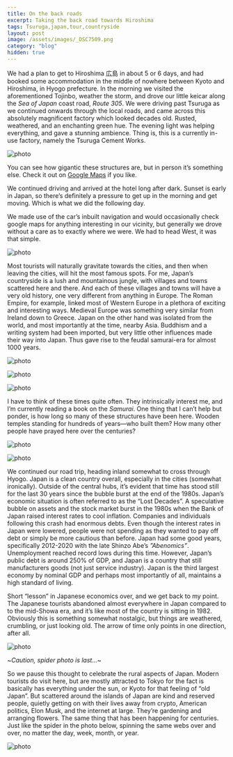 ```yaml
---
title: On the back roads
excerpt: Taking the back road towards Hiroshima
tags: Tsuruga,japan,tour,countryside
layout: post
image: /assets/images/_DSC7509.png
category: "blog"
hidden: true
---
```


We had a plan to get to Hiroshima 広島 in about 5 or 6 days, and had booked some accommodation in the middle of nowhere between Kyoto and Hiroshima, in Hyogo prefecture. In the morning we visited the aforementioned Tojinbo, weather the storm, and drove our little keicar along the *Sea of Japan* coast road, *Route 305*. We were driving past Tsuruga as we continued onwards through the local roads, and came across this absolutely magnificent factory which looked decades old. Rusted, weathered, and an enchanting green hue. The evening light was helping everything, and gave a stunning ambience. Thing is, this is a currently in-use factory, namely the Tsuruga Cement Works. 

![photo](/assets/images/20241019-DSC00147.png)

You can see how gigantic these structures are, but in person it’s something else. Check it out on [Google Maps](https://maps.app.goo.gl/d7KbZWVJRMz42jBE8) if you like.

We continued driving and arrived at the hotel long after dark. Sunset is early in Japan, so there’s definitely a pressure to get up in the morning and get moving. Which is what we did the following day.

We made use of the car’s inbuilt navigation and would occasionally check google maps for anything interesting in our vicinity, but generally we drove without a care as to exactly where we were. We had to head West, it was that simple.

![photo](/assets/images/20241020-DSC00153.png)

Most tourists will naturally gravitate towards the cities, and then when leaving the cities, will hit the most famous spots. For me, Japan’s countryside is a lush and mountainous jungle, with villages and towns scattered here and there. And each of these villages and towns will have a very old history, one very different from anything in Europe. The Roman Empire, for example, linked most of Western Europe in a plethora of exciting and interesting ways. Medieval Europe was something very similar from Ireland down to Greece. Japan on the other hand was isolated from the world, and most importantly at the time, nearby Asia. Buddhism and a writing system had been imported, but very little other influences made their way into Japan. Thus gave rise to the feudal samurai-era for almost 1000 years.

![photo](/assets/images/20241020-DSC00155.png)

![photo](/assets/images/20241020-DSC00156.png)

![photo](/assets/images/20241020-DSC00158.png)

I have to think of these times quite often. They intrinsically interest me, and I’m currently reading a book on the *Samurai*. One thing that I can’t help but ponder, is how long so many of these structures have been here. Wooden temples standing for hundreds of years—who built them? How many other people have prayed here over the centuries?

![photo](/assets/images/20241020-DSC00186.png)

![photo](/assets/images/20241020-DSC00159.png)

We continued our road trip, heading inland somewhat to cross through Hyogo. Japan is a clean country overall, especially in the cities (somewhat ironically). Outside of the central hubs, it’s evident that time has stood still for the last 30 years since the bubble burst at the end of the 1980s. Japan’s economic situation is often referred to as the “Lost Decades”. A speculative bubble on assets and the stock market burst in the 1980s when the Bank of Japan raised interest rates to cool inflation. Companies and individuals following this crash had enormous debts. Even though the interest rates in Japan were lowered, people were not spending as they wanted to pay off debt or simply be more cautious than before. Japan had some good years, specifically 2012-2020 with the late Shinzo Abe’s *”Abenomics”*. Unemployment reached record lows during this time. However, Japan’s public debt is around 250% of GDP, and Japan is a country that still manufacturers goods (not just service industry). Japan is the third largest economy by nominal GDP and perhaps most importantly of all, maintains a high standard of living. 

Short “lesson” in Japanese economics over, and we get back to my point. The Japanese tourists abandoned almost everywhere in Japan compared to to the mid-Showa era, and it’s like most of the country is sitting in 1982. Obviously this is something somewhat nostalgic, but things are weathered, crumbling, or just looking old. The arrow of time only points in one direction, after all. 

![photo](/assets/images/20241020-DSC00176.png)

~*Caution, spider photo is last…*~

So we pause this thought to celebrate the rural aspects of Japan. Modern tourists do visit here, but are mostly attracted to Tokyo for the fact is basically has everything under the sun, or Kyoto for that feeling of “old Japan”. But scattered around the islands of Japan are kind and reserved people, quietly getting on with their lives away from crypto, American politics, Elon Musk, and the internet at large. They’re gardening and arranging flowers. The same thing that has been happening for centuries. Just like the spider in the photo below, spinning the same webs over and over, no matter the day, week, month, or year.

![photo](/assets/images/20241020-DSC00183.png)
